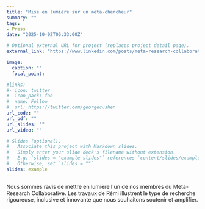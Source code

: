 ```yaml
---
title: "Mise en lumière sur un méta-chercheur"
summary: ""
tags:
- Press
date: "2025-10-02T06:33:00Z"

# Optional external URL for project (replaces project detail page).
external_link: "https://www.linkedin.com/posts/meta-research-collaborative_metaresearch-metasceince-scienceofscience-activity-7379557512271904769-ZnO-"

image:
  caption: ""
  focal_point:

#links:
#- icon: twitter
#  icon_pack: fab
#  name: Follow
#  url: https://twitter.com/georgecushen
url_code: ""
url_pdf: ""
url_slides: ""
url_video: ""

# Slides (optional).
#   Associate this project with Markdown slides.
#   Simply enter your slide deck's filename without extension.
#   E.g. `slides = "example-slides"` references `content/slides/example-slides.md`.
#   Otherwise, set `slides = ""`.
slides: example
---
```


Nous sommes ravis de mettre en lumière l'un de nos membres du Meta-Research Collaborative. Les travaux de Rémi illustrent le type de recherche rigoureuse, inclusive et innovante que nous souhaitons soutenir et amplifier.
